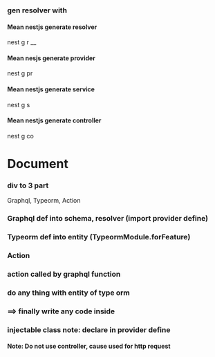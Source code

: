 ### gen resolver with 
#### Mean nestjs generate resolver
nest g r __ 
#### Mean nesjs generate provider
nest g pr
#### Mean nestjs generate service
nest g s
#### Mean nestjs generate controller
nest g co



# Document
### div to 3 part
Graphql, Typeorm, Action
### Graphql def into schema, resolver (import provider define)

### Typeorm def into entity (TypeormModule.forFeature)

### Action 
### action called by graphql function 
### do any thing with entity of type orm




### ==> finally write any code inside 
### injectable class note: declare in provider define  


#### Note: Do not use controller, cause used for http request